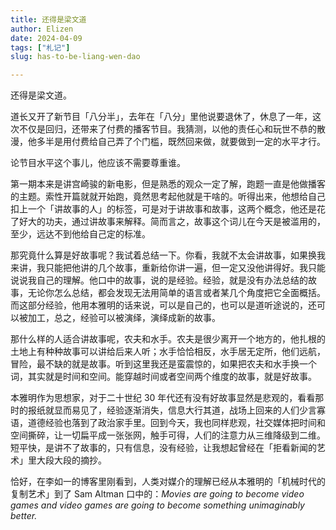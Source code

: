 ```yaml
---
title: 还得是梁文道
author: Elizen
date: 2024-04-09
tags: ["札记"]
slug: has-to-be-liang-wen-dao

---
```


还得是梁文道。

道长又开了新节目「八分半」，去年在「八分」里他说要退休了，休息了一年，这次不仅是回归，还带来了付费的播客节目。我猜测，以他的责任心和玩世不恭的散漫，他多半是用付费给自己弄了个门槛，既然回来做，就要做到一定的水平才行。

论节目水平这个事儿，他应该不需要尊重谁。

第一期本来是讲宫崎骏的新电影，但是熟悉的观众一定了解，跑题一直是他做播客的主题。索性开篇就就开始跑，竟然思考起他就是干啥的。听得出来，他想给自己扣上一个「讲故事的人」的标签，可是对于讲故事和故事，这两个概念，他还是花了好大的功夫，通过讲故事来解释。简而言之，故事这个词儿在今天是被滥用的，至少，远达不到他给自己定的标准。

那究竟什么算是好故事呢？我试着总结一下。你看，我就不太会讲故事，如果换我来讲，我只能把他讲的几个故事，重新给你讲一遍，但一定又没他讲得好。我只能说说我自己的理解。他口中的故事，说的是经验。经验，就是没有办法总结的故事，无论你怎么总结，都会发现无法用简单的语言或者某几个角度把它全面概括。而这部分经验，他用本雅明的话来说，可以是自己的，也可以是道听途说的，还可以被加工，总之，经验可以被演绎，演绎成新的故事。

那什么样的人适合讲故事呢，农夫和水手。农夫是很少离开一个地方的，他扎根的土地上有种种故事可以讲给后来人听；水手恰恰相反，水手居无定所，他们远航，冒险，最不缺的就是故事。听到这里我还是蛮震惊的，如果把农夫和水手换一个词，其实就是时间和空间。能穿越时间或者空间两个维度的故事，就是好故事。

本雅明作为思想家，对于二十世纪 30 年代还有没有好故事显然是悲观的，看看那时的报纸就显而易见了，经验逐渐消失，信息大行其道，战场上回来的人们少言寡语，道德经验也落到了政治家手里。回到今天，我也同样悲观，社交媒体把时间和空间撕碎，让一切扁平成一张张网，触手可得，人们的注意力从三维降级到二维。短平快，是讲不了故事的，只有信息，没有经验，让我想起曾经在「拒看新闻的艺术」里大段大段的摘抄。

恰好，在李如一的博客里刚看到，人类对媒介的理解已经从本雅明的「机械时代的复制艺术」到了 Sam Altman 口中的：*Movies are going to become video games and video games are going to become something unimaginably better.*